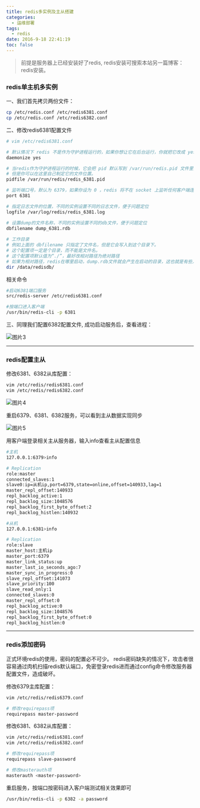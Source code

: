 ```yaml
---
title: redis多实例及主从搭建
categories:
  - 运维部署
tags:
  - redis
date: 2016-9-18 22:41:19
toc: false
---
```


> 前提是服务器上已经安装好了redis,
redis安装可搜索本站另一篇博客：redis安装。

### redis单主机多实例

一、我们首先拷贝两份文件：

```bash
cp /etc/redis.conf /etc/redis6381.conf
cp /etc/redis.conf /etc/redis6382.conf
```

二、修改redis6381配置文件
```bash
# vim /etc/redis6381.conf

# 默认情况下 redis 不是作为守护进程运行的，如果你想让它在后台运行，你就把它改成 yes。
daemonize yes

# 当redis作为守护进程运行的时候，它会把 pid 默认写到 /var/run/redis.pid 文件里面，
# 但是你可以在这里自己制定它的文件位置。
pidfile /var/run/redis/redis_6381.pid

# 监听端口号，默认为 6379，如果你设为 0 ，redis 将不在 socket 上监听任何客户端连接。
port 6381

# 指定日志文件的位置，不同的实例设置不同的日志文件，便于问题定位
logfile /var/log/redis/redis_6381.log

# 设置dump的文件名称，不同的实例设置不同的db文件，便于问题定位
dbfilename dump_6381.rdb
 
# 工作目录
# 例如上面的 dbfilename 只指定了文件名，但是它会写入到这个目录下。
# 这个配置项一定是个目录，而不能是文件名。
# 这个配置项默认值为“./”，最好改相对路径为绝对路径
# 如果为相对路径，redis在哪里启动，dump.rdb文件就会产生在启动的目录，这也就是有些人重启redis后key值消失的原因
dir /data/redisdb/

```

<!-- more -->

相关命令
```bash
#启动6381端口服务
src/redis-server /etc/redis6381.conf

#按端口进入客户端
/usr/bin/redis-cli -p 6381
```

三、同理我们配置6382配置文件, 成功启动服务后，查看进程：

![图片3](3.png)


--- 

### redis配置主从

修改6381、6382从库配置：
```bash
vim /etc/redis/redis6381.conf
vim /etc/redis/redis6382.conf
```

![图片4](4.png)

重启6379、6381、6382服务，可以看到主从数据实现同步

![图片5](5.png)

用客户端登录相关主从服务器，输入info查看主从配置信息
```bash
#主机
127.0.0.1:6379>info

# Replication
role:master
connected_slaves:1
slave0:ip=从机ip,port=6379,state=online,offset=140933,lag=1
master_repl_offset:140933
repl_backlog_active:1
repl_backlog_size:1048576
repl_backlog_first_byte_offset:2
repl_backlog_histlen:140932

#从机
127.0.0.1:6381>info

# Replication
role:slave
master_host:主机ip
master_port:6379
master_link_status:up
master_last_io_seconds_ago:7
master_sync_in_progress:0
slave_repl_offset:141073
slave_priority:100
slave_read_only:1
connected_slaves:0
master_repl_offset:0
repl_backlog_active:0
repl_backlog_size:1048576
repl_backlog_first_byte_offset:0
repl_backlog_histlen:0

```

--- 

### redis添加密码
正式环境redis的使用，密码的配置必不可少。
redis密码缺失的情况下，攻击者很容易通过肉机扫描redis默认端口，免密登录redis进而通过config命令修改服务器配置文件，造成破坏。

修改6379主库配置：
```bash
vim /etc/redis/redis6379.conf

# 修改requirepass项
requirepass master-password
```
修改6381、6382从库配置：
```bash
vim /etc/redis/redis6381.conf
vim /etc/redis/redis6382.conf

# 修改requirepass项
requirepass slave-password

# 修改masterauth项
masterauth <master-password>
```

重启服务，按端口按密码进入客户端测试相关效果即可
```bash
/usr/bin/redis-cli -p 6382 -a password
```
